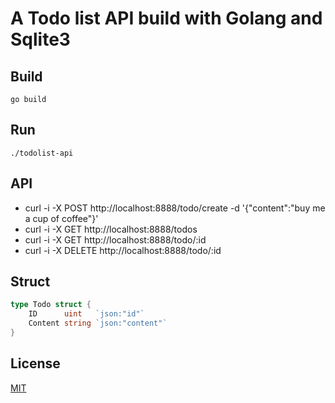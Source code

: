 # A Todo list API build with Golang and Sqlite3

## Build

`go build`

## Run

`./todolist-api`

## API

- curl -i -X POST http://localhost:8888/todo/create -d '{"content":"buy me a cup of coffee"}'
- curl -i -X GET  http://localhost:8888/todos
- curl -i -X GET  http://localhost:8888/todo/:id
- curl -i -X DELETE http://localhost:8888/todo/:id

## Struct

```go
type Todo struct {
	ID      uint   `json:"id"`
	Content string `json:"content"`
}
```

## License

[MIT](https://github.com/aztack/todolist-api/blob/master/LICENSE)
